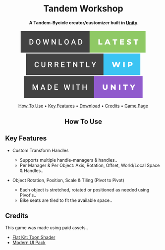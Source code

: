 <h1 align="center">
  Tandem Workshop
</h1>

<h4 align="center">
  A Tandem-Bycicle creator/customizer built in <a href="https://unity.com" target="_blank">Unity</a>
</h4>

<p align="center" dir="auto">
  <img src="/GitHub/download-latest.svg" alt="Download"> <img src="/GitHub/curretntly-wip.svg" alt="Work In Progress"> <img src="/GitHub/made-with-unity.svg" alt="Made with Unity">
</p>

<p align="center" dir="auto">
  <a href="#how-to-use">How To Use</a> •
  <a href="#key-features">Key Features</a> •
  <a href="https://github.com/BugsAreFeatures/tandem-workshop/releases/latest" target="_blank">Download</a> •
  <a href="#credits">Credits</a> •
  <a href="https://bugsarefeatures.itch.io/tandemworkshop"  target="_blank">Game Page</a>
</p>

<h2 dir="auto" align="center">
  <a id="how-to-use" class="anchor" aria-hidden="true" href="#how-to-use"></a>How To Use</h2>
 
<h2 dir="auto">
  <a id="key-features" class="anchor" aria-hidden="true" href="#key-features"></a>Key Features</h2>

* Custom Transform Handles
  * Supports multiple handle-managers & handles..  
  * Per Manager & Per Object: Axis, Rotation, Offset, World/Local Space & Handles..

* Object Rotation, Position, Scale & Tiling (Pivot to Pivot)
  * Each object is stretched, rotated or positioned as needed using Pivot's..
  * Bike seats are tiled to fit the available space..

## Credits
This game was made using paid assets..

* [Flat Kit: Toon Shader](https://assetstore.unity.com/packages/vfx/shaders/flat-kit-toon-shading-and-water-143368)
* [Modern UI Pack](https://assetstore.unity.com/packages/tools/gui/modern-ui-pack-201717)
